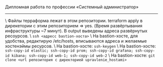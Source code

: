 Дипломная работа по профессии «Системный администратор»

---

\ Файлы терраформа лежат в этом репозитории. terraform apply в дирекетории с этим репозиторием => yes. (Время развёртывания инфраструктуры ~7 минут). В output выведены адреса развёрнутых ресоурсов. 
\ ``` ssh <адресс bastion-хоста> ```
\ На bastion-хосте, для удобства, редактирую /etc/hosts, вписываются адреса и желаемые хостенэймы ресурсов.
\ На bastion-хосте: ``` ssh-keygen ```
\ На bastion-хосте: ``` ssh-copy-id elastic; ssh-copy-id prom; ssh-copy-id grafana; ssh-copy-id kibana; ssh-copy-id web-1; ssh-copy-id web-2 ```
\ На bastion-хосте: ``` git clone <url репозитория с директорией upravlenie_hostami> ```
 
